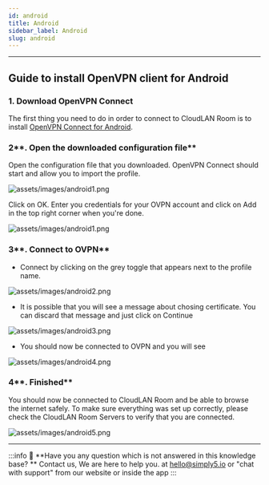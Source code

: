 ```yaml
---
id: android
title: Android
sidebar_label: Android
slug: android
---
```

---
## Guide to install OpenVPN client for Android

### **1. Download OpenVPN Connect**

The first thing you need to do in order to connect to CloudLAN Room is to install [OpenVPN Connect for Android](https://play.google.com/store/apps/details?id=net.openvpn.openvpn&hl=en).

### 2**. Open the downloaded configuration file**

Open the configuration file that you downloaded. OpenVPN Connect should start and allow you to import the profile.

![assets/images/android1.png](assets/images/android1.png)

Click on OK. Enter you credentials for your OVPN account and click on Add in the top right corner when you're done.

![assets/images/android1.png](assets/images/android1.png)

### 3**. Connect to OVPN**

- Connect by clicking on the grey toggle that appears next to the profile name.

![assets/images/android2.png](assets/images/android2.png)

- It is possible that you will see a message about chosing certificate. You can discard that message and just click on Continue

![assets/images/android3.png](assets/images/android3.png)

- You should now be connected to OVPN and you will see

![assets/images/android4.png](assets/images/android4.png)

### 4**. Finished**

You should now be connected to CloudLAN Room and be able to browse the internet safely. To make sure everything was set up correctly, please check [](https://www.ovpn.com/)the CloudLAN Room Servers to verify that you are connected.

![assets/images/android5.png](assets/images/android5.png)

---
:::info
:information_desk_person: **Have you any question which is not answered in this knowledge base? **
Contact us, We are here to help you. at [hello@simply5.io](mailto:hello@simply5.io) or "chat with support" from our website or inside the app
:::